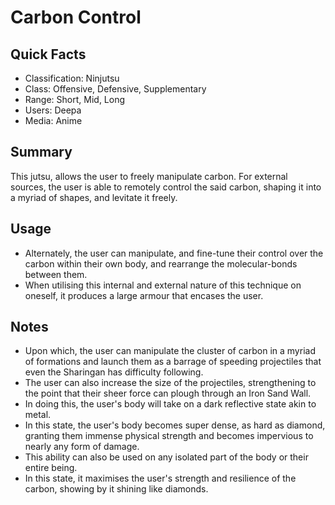 # Carbon Control

## Quick Facts
- Classification: Ninjutsu
- Class: Offensive, Defensive, Supplementary
- Range: Short, Mid, Long
- Users: Deepa
- Media: Anime

## Summary
This jutsu, allows the user to freely manipulate carbon. For external sources, the user is able to remotely control the said carbon, shaping it into a myriad of shapes, and levitate it freely.

## Usage
- Alternately, the user can manipulate, and fine-tune their control over the carbon within their own body, and rearrange the molecular-bonds between them.
- When utilising this internal and external nature of this technique on oneself, it produces a large armour that encases the user.

## Notes
- Upon which, the user can manipulate the cluster of carbon in a myriad of formations and launch them as a barrage of speeding projectiles that even the Sharingan has difficulty following.
- The user can also increase the size of the projectiles, strengthening to the point that their sheer force can plough through an Iron Sand Wall.
- In doing this, the user's body will take on a dark reflective state akin to metal.
- In this state, the user's body becomes super dense, as hard as diamond, granting them immense physical strength and becomes impervious to nearly any form of damage.
- This ability can also be used on any isolated part of the body or their entire being.
- In this state, it maximises the user's strength and resilience of the carbon, showing by it shining like diamonds.
